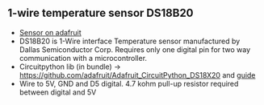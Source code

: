 ## 1-wire temperature sensor DS18B20
* [Sensor on adafruit](https://www.adafruit.com/product/374)
* DS18B20 is 1-Wire interface Temperature sensor manufactured by Dallas Semiconductor Corp. Requires only one digital pin for two way communication with a microcontroller.
* Circuitpython lib (in bundle) -> https://github.com/adafruit/Adafruit_CircuitPython_DS18X20 and [guide](https://learn.adafruit.com/using-ds18b20-temperature-sensor-with-circuitpython)
* Wire to 5V, GND and D5 digital. 4.7 kohm pull-up resistor required between digital and 5V